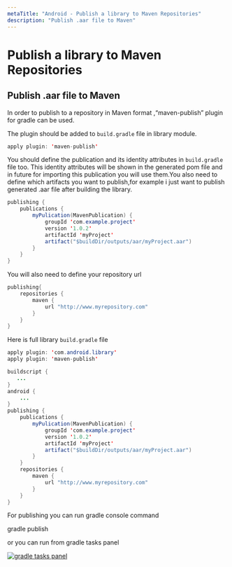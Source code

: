 ```yaml
---
metaTitle: "Android - Publish a library to Maven Repositories"
description: "Publish .aar file to Maven"
---
```


# Publish a library to Maven Repositories




## Publish .aar file to Maven


In order to publish to a repository in Maven format ,“maven-publish” plugin for gradle can be used.

The plugin should be added to `build.gradle` file in library module.

```java
apply plugin: 'maven-publish'

```

You should define the publication and its identity attributes in `build.gradle` file too.
This identity attributes will be shown in the generated pom file and in future for importing this publication you will use them.You also need to define which artifacts you want to publish,for example i just want to publish generated .aar file after building the library.

```java
publishing {
    publications {
        myPulication(MavenPublication) {
            groupId 'com.example.project'
            version '1.0.2'
            artifactId 'myProject'
            artifact("$buildDir/outputs/aar/myProject.aar")
        }
    }
}

```

You will also need to define your repository url

```java
publishing{
    repositories {
        maven {
            url "http://www.myrepository.com"
        }
    }
}

```

Here is full library `build.gradle` file

```java
apply plugin: 'com.android.library'
apply plugin: 'maven-publish'

buildscript {
   ...
}
android {
    ...
}
publishing {
    publications {
        myPulication(MavenPublication) {
            groupId 'com.example.project'
            version '1.0.2'
            artifactId 'myProject'
            artifact("$buildDir/outputs/aar/myProject.aar")
        }
    }
    repositories {
        maven {
            url "http://www.myrepository.com"
        }
    }
}

```

For publishing you can run gradle console command

> 
gradle publish


or you can run from gradle tasks panel

[<img src="https://i.stack.imgur.com/G76PM.png" alt="gradle tasks panel" />](https://i.stack.imgur.com/G76PM.png)

